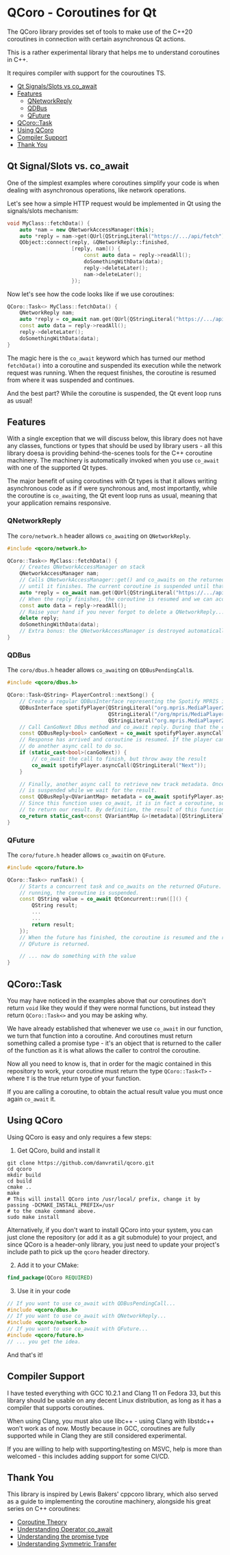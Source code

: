 # QCoro - Coroutines for Qt

The QCoro library provides set of tools to make use of the C++20 coroutines
in connection with certain asynchronous Qt actions.

This is a rather experimental library that helps me to understand coroutines
in C++.

It requires compiler with support for the couroutines TS.

 * [Qt Signals/Slots vs co_await](#qt-signalslots-vs-co_await)
 * [Features](#features)
   * [QNetworkReply](#qnetworkreply)
   * [QDBus](#qdbus)
   * [QFuture](#qfuture)
 * [QCoro::Task](#qcorotask)
 * [Using QCoro](#using-qcoro)
 * [Compiler Support](#compiler-support)
 * [Thank You](#thank-you)

## Qt Signal/Slots vs. co_await

One of the simplest examples where coroutines simplify your code is when
dealing with asynchronous operations, like network operations.

Let's see how a simple HTTP request would be implemented in Qt using the signals/slots
mechanism:

```cpp
void MyClass::fetchData() {
    auto *nam = new QNetworkAccessManager(this);
    auto *reply = nam->get(QUrl{QStringLiteral("https://.../api/fetch")});
    QObject::connect(reply, &QNetworkReply::finished,
                     [reply, nam]() {
                         const auto data = reply->readAll();
                         doSomethingWithData(data);
                         reply->deleteLater();
                         nam->deleteLater();
                     });
```

Now let's see how the code looks like if we use coroutines:

```cpp
QCoro::Task<> MyClass::fetchData() {
    QNetworkReply nam;
    auto *reply = co_await nam.get(QUrl{QStringLiteral("https://.../api/fetch")});
    const auto data = reply->readAll();
    reply->deleteLater();
    doSomethingWithData(data);
}
```

The magic here is the `co_await` keyword which has turned our method `fetchData()`
into a coroutine and suspended its execution while the network request was running.
When the request finishes, the coroutine is resumed from where it was suspended and
continues.

And the best part? While the coroutine is suspended, the Qt event loop runs as usual!

## Features

With a single exception that we will discuss below, this library does not have any
classes, functions or types that should be used by library users - all this library
doesa is providing behind-the-scenes tools for the C++ coroutine machinery. The
machinery is automatically invoked when you use `co_await` with one of the supported
Qt types.

The major benefit of using coroutines with Qt types is that it allows writing asynchronous
code as if if were synchronous and, most importantly, while the coroutine is `co_await`ing,
the Qt event loop runs as usual, meaning that your application remains responsive.

### QNetworkReply

The `coro/network.h` header allows `co_await`ing on `QNetworkReply`.

```cpp
#include <qcoro/network.h>

QCoro::Task<> MyClass::fetchData() {
    // Creates QNetworkAccessManager on stack
    QNetworkAccessManager nam;
    // Calls QNetworkAccessManager::get() and co_awaits on the returned QNetworkReply*
    // until it finishes. The current coroutine is suspended until that.
    auto *reply = co_await nam.get(QUrl{QStringLiteral("https://.../api/fetch")});
    // When the reply finishes, the coroutine is resumed and we can access the reply content.
    const auto data = reply->readAll();
    // Raise your hand if you never forgot to delete a QNetworkReply...
    delete reply;
    doSomethingWithData(data);
    // Extra bonus: the QNetworkAccessManager is destroyed automatically, since it's on stack.
}
```

### QDBus

The `coro/dbus.h` header allows `co_await`ing on `QDBusPendingCall`s.

```cpp
#include <qcoro/dbus.h>

QCoro::Task<QString> PlayerControl::nextSong() {
    // Create a regular QDBusInterface representing the Spotify MPRIS interface
    QDBusInterface spotifyPlayer{QStringLiteral("org.mpris.MediaPlayer2.spotify"),
                                 QStringLiteral("/org/mpris/MediaPlayer2"),
                                 QStringLiteral("org.mpris.MediaPlayer2.Player")};
    // Call CanGoNext DBus method and co_await reply. During that the current coroutine is suspended.
    const QDBusReply<bool> canGoNext = co_await spotifyPlayer.asyncCall(QStringLiteral("CanGoNext"));
    // Response has arrived and coroutine is resumed. If the player can go to the next song,
    // do another async call to do so.
    if (static_cast<bool>(canGoNext)) {
        // co_await the call to finish, but throw away the result
        co_await spotifyPlayer.asyncCall(QStringLiteral("Next"));
    }

    // Finally, another async call to retrieve new track metadata. Once again, the coroutine
    // is suspended while we wait for the result.
    const QDBusReply<QVariantMap> metadata = co_await spotifyPlayer.asyncCall(QStringLiteral("Metadata"));
    // Since this function uses co_await, it is in fact a coroutine, so it must use co_return in order
    // to return our result. By definition, the result of this function can be co_awaited by the caller.
    co_return static_cast<const QVariantMap &>(metadata)[QStringLiteral("xesam:title")].toString();
}
```

### QFuture

The `coro/future.h` header allows `co_await`in on `QFuture`.

```cpp
#include <qcoro/future.h>

QCoro::Task<> runTask() {
    // Starts a concurrent task and co_awaits on the returned QFuture. While the task is
    // running, the coroutine is suspended.
    const QString value = co_await QtConcurrent::run([]() {
        QString result;
        ...
        ...
        return result;
    });
    // When the future has finished, the coroutine is resumed and the result value of the
    // QFuture is returned.

    // ... now do something with the value
}
```

## QCoro::Task

You may have noticed in the examples above that our coroutines don't return `void` like they
would if they were normal functions, but instead they return `QCoro::Task<>` and you may be
asking why.

We have already established that whenever we use `co_await` in our function, we turn that function
into a coroutine. And coroutines must return something called a promise type - it's an object
that is returned to the caller of the function as it is what allows the caller to control the
coroutine.

Now all you need to know is, that in order for the magic contained in this repository to work,
your coroutine must return the type `QCoro::Task<T>` - where `T` is the true return type of
your function.

If you are calling a coroutine, to obtain the actual result value you must once again `co_await`
it.

## Using QCoro

Using QCoro is easy and only requires a few steps:

1) Get QCoro, build and install it

```shell
git clone https://github.com/danvratil/qcoro.git
cd qcoro
mkdir build
cd build
cmake ..
make
# This will install QCoro into /usr/local/ prefix, change it by passing -DCMAKE_INSTALL_PREFIX=/usr
# to the cmake command above.
sudo make install
```

Alternatively, if you don't want to install QCoro into your system, you can just clone the repository
(or add it as a git submodule) to your project, and since QCoro is a header-only library, you just need
to update your project's include path to pick up the `qcoro` header directory.

2) Add it to your CMake:

```cmake
find_package(QCoro REQUIRED)
```

3) Use it in your code

```cpp
// If you want to use co_await with QDBusPendingCall...
#include <qcoro/dbus.h>
// If you want to use co_await with QNetworkReply...
#include <qcoro/network.h>
// If you want to use co_await with QFuture...
#include <qcoro/future.h>
// ... you get the idea.
```

And that's it!

## Compiler Support

I have tested everything with GCC 10.2.1 and Clang 11 on Fedora 33, but this library should be usable
on any decent Linux distribution, as long as it has a compiler that supports coroutines.

When using Clang, you must also use libc++ - using Clang with libstdc++ won't work as of now. Mostly
because in GCC, coroutines are fully supported while in Clang they are still considered experimental.

If you are willing to help with supporting/testing on MSVC, help is more than welcomed - this includes
adding support for some CI/CD.

## Thank You

This library is inspired by Lewis Bakers' cppcoro library, which also served as a guide to implementing
the coroutine machinery, alongside his great series on C++ coroutines:
 * [Coroutine Theory](https://lewissbaker.github.io/2017/09/25/coroutine-theory)
 * [Understanding Operator co_await](https://lewissbaker.github.io/2017/11/17/understanding-operator-co-await)
 * [Understanding the promise type](https://lewissbaker.github.io/2018/09/05/understanding-the-promise-type)
 * [Understanding Symmetric Transfer](https://lewissbaker.github.io/2020/05/11/understanding_symmetric_transfer)

